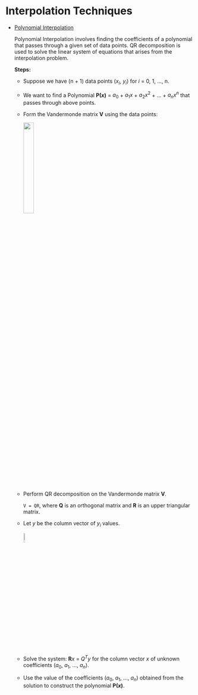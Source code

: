 # Interpolation Techniques
* [Polynomial Interpolation](https://en.wikipedia.org/wiki/Polynomial_interpolation)

   Polynomial Interpolation involves finding the coefficients of a polynomial that passes through a given set of data points. QR decomposition is used to solve the linear system of equations that arises from the interpolation problem.
  
  **Steps:**

  - Suppose we have (n + 1) data points ($x_{i}$, $y_{i}$) for $i$ = 0, 1, ..., n.
  - We want to find a Polynomial **P($x$)** = $a_{0}$ + $a_{1}x$ + $a_{2}x^{2}$ + ... + $a_{n}x^{n}$ that passes through above points.
  - Form the Vandermonde matrix **V** using the data points:

    <img src="https://drive.google.com/uc?export=view&id=11H7af5Lagj5ilLILzIvXBmoQM4e1S3vb" height="25%" width="25%"/>

  - Perform QR decomposition on the Vandermonde matrix **V**.
 
    `V = QR`, where **Q** is an orthogonal matrix and **R** is an upper triangular matrix.
  - Let $y$ be the column vector of $y_{i}$ values.
 
    <img src="https://drive.google.com/uc?export=view&id=1AR2sKlrx3qvrFS4AtmSs8kCHVPEQlCzh" height="8%" width="8%"/>
  - Solve the system: **R**${x}$ = $Q^{T}y$ for the column vector $x$ of unknown coefficients ($a_{0}$, $a_{1}$, ..., $a_{n}$).
  - Use the value of the coefficients ($a_{0}$, $a_{1}$, ..., $a_{n}$) obtained from the solution to construct the polynomial **P($x$)**.


   
